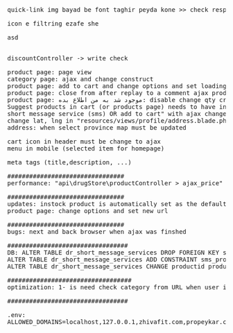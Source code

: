 <pre>
quick-link img bayad be font taghir peyda kone >> check responsive

icon e filtring ezafe she

asd


discountController -> write check

product page: page view 
category page: ajax and change construct 
product page: add to cart and change options and set loading for them 
product page: close from after replay to a comment ajax product.js must be update add page view when product stock update, must sms to users 
product page: موجود شد به من اطلاع بده: disable change qty create popup instead of alert() outofstock and discount in category page am I nedd suggestion in cart page or not need?
Suggest products in cart (or products page) needs to have intelligence when shipping is stable, we need sidebar in cart page رمز یک بار مصرف برای ورود create "
short message service (sms) OR add to cart" with ajax change qty in cart with ajax 
change lat, lng in "resources/views/profile/address.blade.php" (2+1 places) 
address: when select province map must be updated

cart icon in header must be change to ajax 
menu in mobile (selected item for homepage)

meta tags (title,description, ...)

################################ 
performance: "api\drugStore\productController > ajax_price" (call in to "drugStore\productController > customization") : check better 'get product with weight and taste In a moment and if null get again' or 'get all products with weight and get all tastes. after than choose correct product details in logic code'

################################ 
updates: instock product is automatically set as the default product 
product page: change options and set new url

################################ 
bugs: next and back browser when ajax was finshed

################################# 
DB: ALTER TABLE dr_short_message_services DROP FOREIGN KEY sms_product; 
ALTER TABLE dr_short_message_services ADD CONSTRAINT sms_product FOREIGN KEY (productid) REFERENCES dr_product_details(id) ON DELETE CASCADE ON UPDATE RESTRICT; 
ALTER TABLE dr_short_message_services CHANGE productid product_detail_id BIGINT(20) UNSIGNED NOT NULL;

################################## 
optimization: 1- is need check category from URL when user into the product page? 2- is need check stock when user click on the "add to cart" or "sms"?

#################################

.env:
ALLOWED_DOMAINS=localhost,127.0.0.1,zhivafit.com,propeykar.com

</pre>